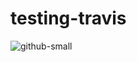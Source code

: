 # testing-travis
![github-small](https://travis-ci.com/jkoutsikakis/testing-travis.svg?branch=master)
